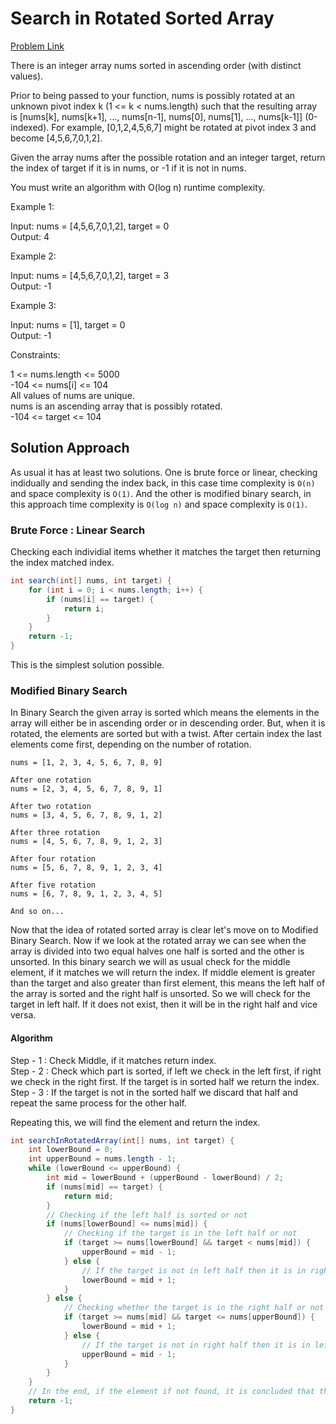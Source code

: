 
# Search in Rotated Sorted Array

[Problem Link](https://leetcode.com/problems/search-in-rotated-sorted-array/)

There is an integer array nums sorted in ascending order (with distinct values).

Prior to being passed to your function, nums is possibly rotated at an unknown pivot index k (1 <= k < nums.length) such that the resulting array is [nums[k], nums[k+1], ..., nums[n-1], nums[0], nums[1], ..., nums[k-1]] (0-indexed). For example, [0,1,2,4,5,6,7] might be rotated at pivot index 3 and become [4,5,6,7,0,1,2].

Given the array nums after the possible rotation and an integer target, return the index of target if it is in nums, or -1 if it is not in nums.

You must write an algorithm with O(log n) runtime complexity.

Example 1:

Input: nums = [4,5,6,7,0,1,2], target = 0\
Output: 4

Example 2:

Input: nums = [4,5,6,7,0,1,2], target = 3\
Output: -1

Example 3:

Input: nums = [1], target = 0\
Output: -1

Constraints:

1 <= nums.length <= 5000\
-104 <= nums[i] <= 104\
All values of nums are unique.\
nums is an ascending array that is possibly rotated.\
-104 <= target <= 104

## Solution Approach

As usual it has at least two solutions. One is brute force or linear, checking indidually and sending the index back, in this case time complexity is `O(n)` and space complexity is `O(1)`. And the other is modified binary search, in this approach time complexity is `O(log n)` and space complexity is `O(1)`.

### Brute Force : Linear Search

Checking each individial items whether it matches the target then returning the index matched index.

```java
int search(int[] nums, int target) {
    for (int i = 0; i < nums.length; i++) {
        if (nums[i] == target) {
            return i;
        }
    }
    return -1;
}
```

This is the simplest solution possible.

### Modified Binary Search

In Binary Search the given array is sorted which means the elements in the array will either be in ascending order or in descending order. But, when it is rotated, the elements are sorted but with a twist. After certain index the last elements come first, depending on the number of rotation.

```pseudo
nums = [1, 2, 3, 4, 5, 6, 7, 8, 9]

After one rotation
nums = [2, 3, 4, 5, 6, 7, 8, 9, 1]

After two rotation
nums = [3, 4, 5, 6, 7, 8, 9, 1, 2]

After three rotation
nums = [4, 5, 6, 7, 8, 9, 1, 2, 3]

After four rotation
nums = [5, 6, 7, 8, 9, 1, 2, 3, 4]

After five rotation
nums = [6, 7, 8, 9, 1, 2, 3, 4, 5]

And so on...
```

Now that the idea of rotated sorted array is clear let's move on to Modified Binary Search. Now if we look at the rotated array we can see when the array is divided into two equal halves one half is sorted and the other is unsorted. In this binary search we will as usual check for the middle element, if it matches we will return the index. If middle element is greater than the target and also greater than first element, this means the left half of the array is sorted and the right half is unsorted. So we will check for the target in left half. If it does not exist, then it will be in the right half and vice versa.

#### Algorithm

Step - 1 : Check Middle, if it matches return index.\
Step - 2 : Check which part is sorted, if left we check in the left first, if right we check in the right first. If the target is in sorted half we return the index.\
Step - 3 : If the target is not in the sorted half we discard that half and repeat the same process for the other half.

Repeating this, we will find the element and return the index.

```java
int searchInRotatedArray(int[] nums, int target) {
    int lowerBound = 0;
    int upperBound = nums.length - 1;
    while (lowerBound <= upperBound) {
        int mid = lowerBound + (upperBound - lowerBound) / 2;
        if (nums[mid] == target) {
            return mid;
        }
        // Checking if the left half is sorted or not
        if (nums[lowerBound] <= nums[mid]) {
            // Checking if the target is in the left half or not
            if (target >= nums[lowerBound] && target < nums[mid]) {
                upperBound = mid - 1;
            } else {
                // If the target is not in left half then it is in right half, lower bound is therefore updated
                lowerBound = mid + 1;
            }
        } else {
            // Checking whether the target is in the right half or not
            if (target >= nums[mid] && target <= nums[upperBound]) {
                lowerBound = mid + 1;
            } else {
                // If the target is not in right half then it is in left half, upper bound is therefore updated
                upperBound = mid - 1;
            }
        }
    }
    // In the end, if the element if not found, it is concluded that the element is not present in the array. There we return -1.
    return -1;
}
```
